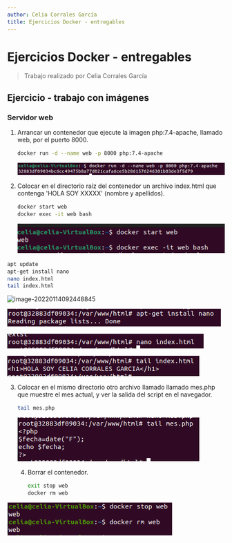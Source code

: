 ```yaml
---
author: Celia Corrales García
title: Ejercicios Docker - entregables
---
```


# Ejercicios Docker - entregables

> Trabajo realizado por Celia Corrales García



## Ejercicio - trabajo con imágenes

### Servidor web

1. Arrancar un contenedor que ejecute la imagen php:7.4-apache, llamado web, por el puerto 8000.

   ````bash
   docker run -d --name web -p 8000 php:7.4-apache
   ````
   
   ![image-20220114091054798](image-20220114091054798.png)



2. Colocar en el directorio raíz del contenedor un archivo index.html que contenga 'HOLA SOY XXXXX' (nombre y apellidos).

   ````bash
   docker start web
   docker exec -it web bash
   ````
   
   
   
   ![image-20220114092417174](image-20220114092417174.png)
   
   

````bash
apt update
apt-get install nano
nano index.html
tail index.html
````

![image-20220114092448845](/image-20220114092448845.png)

![image-20220114092516408](image-20220114092516408.png)

![image-20220114092533153](image-20220114092533153.png)

![image-20220114092559831](image-20220114092559831.png)



3. Colocar en el mismo directorio otro archivo llamado llamado mes.php que muestre el mes actual, y ver la salida del script en el navegador.

   ````bash
   tail mes.php
   ````

   

   ![image-20220114094026052](image-20220114094026052.png)

   
   
   4. Borrar el contenedor.
   
      ````bash
      exit stop web
      docker rm web
      ````

![image-20220128095531600](image-20220128095531600.png)

